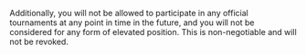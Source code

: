 
Additionally, you will not be allowed to participate in any official tournaments at any point in time in the future, and you will not be considered for any form of elevated position. This is non-negotiable and will not be revoked.